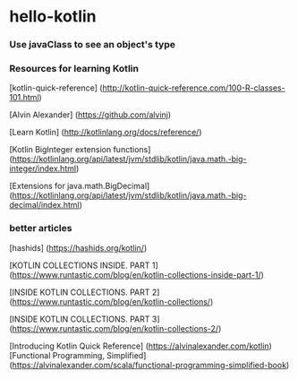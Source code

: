 # hello-kotlin

### Use javaClass to see an object's type


### Resources for learning Kotlin

[kotlin-quick-reference] (http://kotlin-quick-reference.com/100-R-classes-101.html)

[Alvin Alexander] (https://github.com/alvinj)

[Learn Kotlin] (http://kotlinlang.org/docs/reference/)

[Kotlin BigInteger extension functions] (https://kotlinlang.org/api/latest/jvm/stdlib/kotlin/java.math.-big-integer/index.html)

[Extensions for java.math.BigDecimal] (https://kotlinlang.org/api/latest/jvm/stdlib/kotlin/java.math.-big-decimal/index.html)


### better articles

[hashids] (https://hashids.org/kotlin/)

[KOTLIN COLLECTIONS INSIDE. PART 1] (https://www.runtastic.com/blog/en/kotlin-collections-inside-part-1/)

[INSIDE KOTLIN COLLECTIONS. PART 2] (https://www.runtastic.com/blog/en/kotlin-collections/)

[INSIDE KOTLIN COLLECTIONS. PART 3] (https://www.runtastic.com/blog/en/kotlin-collections-2/)

[Introducing Kotlin Quick Reference] (https://alvinalexander.com/kotlin)
[Functional Programming, Simplified] (https://alvinalexander.com/scala/functional-programming-simplified-book)




























